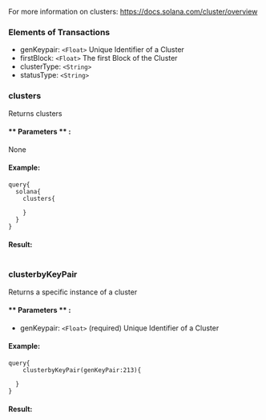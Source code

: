 For more information on clusters: https://docs.solana.com/cluster/overview

### Elements of Transactions
* genKeypair: `<Float>` Unique Identifier of a Cluster
* firstBlock: `<Float>` The first Block of the Cluster
* clusterType: `<String>` 
* statusType: `<String>` 


### clusters
Returns clusters


#### ** Parameters ** : 

None

#### Example:
```
query{
  solana{
    clusters{

    }
  }
}
```

#### Result:
```

```

### clusterbyKeyPair
Returns a specific instance of a cluster


#### ** Parameters ** : 
* genKeypair: `<Float>` (required) Unique Identifier of a Cluster


#### Example:
```
query{
	clusterbyKeyPair(genKeyPair:213){

  }
}
```

#### Result:
```

```